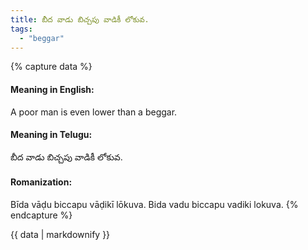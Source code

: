 ```yaml
---
title: బీద వాడు బిచ్చపు వాడికీ లోకువ.
tags:
  - "beggar"
---
```


{% capture data %}
#### Meaning in English:
A poor man is even lower than a beggar.

#### Meaning in Telugu:
బీద వాడు బిచ్చపు వాడికీ లోకువ.

#### Romanization:
Bīda vāḍu biccapu vāḍikī lōkuva.
Bida vadu biccapu vadiki lokuva.
{% endcapture %}

{{ data | markdownify }}

